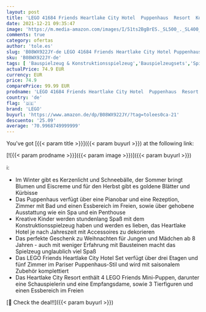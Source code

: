 ```yaml
---
layout: post
title: 'LEGO 41684 Friends Heartlake City Hotel  Puppenhaus  Resort  Konstruktionsspielzeug  Kinder'
date: 2021-12-21 09:35:47
image: 'https://m.media-amazon.com/images/I/51ts2BgBrES._SL500_._SL400_.jpg'
comments: true
category: ofertas
author: 'tole.es'
slug: 'B08WX922JY-de LEGO 41684 Friends Heartlake City Hotel Puppenhaus Resort...'
sku: 'B08WX922JY-de'
tags: [ 'Bauspielzeug & Konstruktionsspielzeug','Bauspielzeugsets','Spielzeug','lego', ]
actualPrice: 74.9 EUR
currency: EUR
price: 74.9
comparePrice: 99.99 EUR
prodname: 'LEGO 41684 Friends Heartlake City Hotel  Puppenhaus  Resort  Konstruktionsspielzeug  Kinder'
country: 'de'
flag: '🇩🇪'
brand: 'LEGO'
buyurl: 'https://www.amazon.de/dp/B08WX922JY/?tag=tolees0ca-21'
descuento: '25.09'
average: '70.9968749999999'
---
```


You've got [{{< param title >}}]({{< param buyurl >}}) at the following link:

[![{{< param prodname >}}]({{< param image >}})]({{< param buyurl >}})

ℹ️:

- Im Winter gibt es Kerzenlicht und Schneebälle, der Sommer bringt Blumen und Eiscreme und für den Herbst gibt es goldene Blätter und Kürbisse
- Das Puppenhaus verfügt über eine Pianobar und eine Rezeption, Zimmer mit Bad und einen Essbereich im Freien, sowie über gehobene Ausstattung wie ein Spa und ein Penthouse
- Kreative Kinder werden stundenlang Spaß mit dem Konstruktionsspielzeug haben und werden es lieben, das Heartlake Hotel je nach Jahreszeit mit Accessoires zu dekorieren
- Das perfekte Geschenk zu Weihnachten für Jungen und Mädchen ab 8 Jahren - auch mit weniger Erfahrung mit Bausteinen macht das Spielzeug unglaublich viel Spaß
- Das LEGO Friends Heartlake City Hotel Set verfügt über drei Etagen und fünf Zimmer im Pariser Puppenhaus-Stil und wird mit saisonalem Zubehör komplettiert
- Das Heartlake City Resort enthält 4 LEGO Friends Mini-Puppen, darunter eine Schauspielerin und eine Empfangsdame, sowie 3 Tierfiguren und einen Essbereich im Freien

[🛒 Check the deal!!]({{< param buyurl >}})
